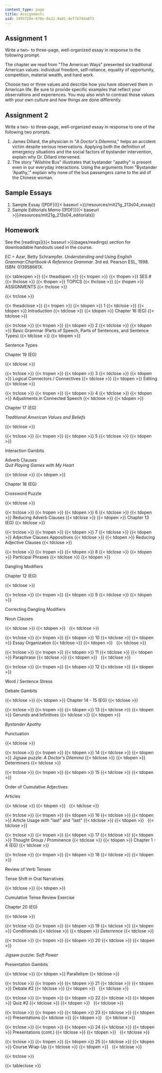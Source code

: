 ```yaml
---
content_type: page
title: Assignments
uid: 3495728e-070e-0a32-0a81-4ef7674da873
---
```


Assignment 1
------------

Write a two- to three-page, well-organized essay in response to the following prompt.

The chapter we read from "The American Ways" presented six traditional American values: individual freedom, self-reliance, equality of opportunity, competition, material wealth, and hard work.

Choose two or three values and describe how you have observed them in American life. Be sure to provide specific examples that reflect your observations and experiences. You may also wish to contrast those values with your own culture and how things are done differently.

Assignment 2
------------

Write a two- to three-page, well-organized essay in response to one of the following two prompts.

1.  James Dillard, the physician in "_A Doctor's Dilemma_," helps an accident victim despite serious reservations. Applying both the definition of emergency situations and the social factors of bystander intervention, explain why Dr. Dillard intervened.
2.  The story "Wilshire Bus" illustrates that bystander "apathy" is present even in our everyday interactions. Using the arguments from "Bystander 'Apathy,'" explain why none of the bus passengers came to the aid of the Chinese woman.

Sample Essays
-------------

1.  Sample Essay ([PDF]({{< baseurl >}}/resources/mit21g_213s04_essay))
2.  Sample Editorials Memo ([PDF]({{< baseurl >}}/resources/mit21g_213s04_editorials))

Homework
--------

See the [readings]({{< baseurl >}}/pages/readings) section for downloadable handouts used in the course.

EC = Azar, Betty Schrampfer. _Understanding and Using English Grammar:Chartbook-A Reference Grammar._ 3rd ed. Pearson ESL, 1998. ISBN: 013958661X.

{{< tableopen >}}
{{< theadopen >}}
{{< tropen >}}
{{< thopen >}}
SES #
{{< thclose >}}
{{< thopen >}}
TOPICS
{{< thclose >}}
{{< thopen >}}
ASSIGNMENTS
{{< thclose >}}

{{< trclose >}}

{{< theadclose >}}
{{< tropen >}}
{{< tdopen >}}
1
{{< tdclose >}}
{{< tdopen >}}
Introduction
{{< tdclose >}}
{{< tdopen >}}
Chapter 16 (EG)
{{< tdclose >}}

{{< trclose >}}
{{< tropen >}}
{{< tdopen >}}
2
{{< tdclose >}}
{{< tdopen >}}
Basic Grammar (Parts of Speech, Parts of Sentences, and Sentence Types)
{{< tdclose >}}
{{< tdopen >}}


Sentence Types

Chapter 19 (EG)


{{< tdclose >}}

{{< trclose >}}
{{< tropen >}}
{{< tdopen >}}
3
{{< tdclose >}}
{{< tdopen >}}
Logical Connectors / Connectives
{{< tdclose >}}
{{< tdopen >}}
Editing
{{< tdclose >}}

{{< trclose >}}
{{< tropen >}}
{{< tdopen >}}
4
{{< tdclose >}}
{{< tdopen >}}
Adjustments in Connected Speech
{{< tdclose >}}
{{< tdopen >}}


Chapter 17 (EG)

_Traditional American Values and Beliefs_


{{< tdclose >}}

{{< trclose >}}
{{< tropen >}}
{{< tdopen >}}
5
{{< tdclose >}}
{{< tdopen >}}


Interaction Gambits

Adverb Clauses  
_Quit Playing Games with My Heart_


{{< tdclose >}}
{{< tdopen >}}


Chapter 18 (EG)

Crossword Puzzle


{{< tdclose >}}

{{< trclose >}}
{{< tropen >}}
{{< tdopen >}}
6
{{< tdclose >}}
{{< tdopen >}}
Reducing Adverb Clauses
{{< tdclose >}}
{{< tdopen >}}
Chapter 13 (EG)
{{< tdclose >}}

{{< trclose >}}
{{< tropen >}}
{{< tdopen >}}
7
{{< tdclose >}}
{{< tdopen >}}
Adjective Clauses Appositives
{{< tdclose >}}
{{< tdopen >}}
Reducing Adjective Clauses
{{< tdclose >}}

{{< trclose >}}
{{< tropen >}}
{{< tdopen >}}
8
{{< tdclose >}}
{{< tdopen >}}
Participal Phrases
{{< tdclose >}}
{{< tdopen >}}


Dangling Modifiers

Chapter 12 (EG)


{{< tdclose >}}

{{< trclose >}}
{{< tropen >}}
{{< tdopen >}}
9
{{< tdclose >}}
{{< tdopen >}}


Correcting Dangling Modifiers

Noun Clauses


{{< tdclose >}}
{{< tdopen >}}
 
{{< tdclose >}}

{{< trclose >}}
{{< tropen >}}
{{< tdopen >}}
10
{{< tdclose >}}
{{< tdopen >}}
Essay Organization
{{< tdclose >}}
{{< tdopen >}}
 
{{< tdclose >}}

{{< trclose >}}
{{< tropen >}}
{{< tdopen >}}
11
{{< tdclose >}}
{{< tdopen >}}
Paraphrase
{{< tdclose >}}
{{< tdopen >}}
 
{{< tdclose >}}

{{< trclose >}}
{{< tropen >}}
{{< tdopen >}}
12
{{< tdclose >}}
{{< tdopen >}}


Word / Sentence Stress

Debate Gambits


{{< tdclose >}}
{{< tdopen >}}
Chapter 14 - 15 (EG)
{{< tdclose >}}

{{< trclose >}}
{{< tropen >}}
{{< tdopen >}}
13
{{< tdclose >}}
{{< tdopen >}}
Gerunds and Infinitives
{{< tdclose >}}
{{< tdopen >}}


_Bystander Apathy_

Punctuation


{{< tdclose >}}

{{< trclose >}}
{{< tropen >}}
{{< tdopen >}}
14
{{< tdclose >}}
{{< tdopen >}}
Jigsaw puzzle: _A Doctor's Dilemma_
{{< tdclose >}}
{{< tdopen >}}
Determiners
{{< tdclose >}}

{{< trclose >}}
{{< tropen >}}
{{< tdopen >}}
15
{{< tdclose >}}
{{< tdopen >}}


Order of Cumulative Adjectives

Articles


{{< tdclose >}}
{{< tdopen >}}
 
{{< tdclose >}}

{{< trclose >}}
{{< tropen >}}
{{< tdopen >}}
16
{{< tdclose >}}
{{< tdopen >}}
Article Usage with "last" and "last"
{{< tdclose >}}
{{< tdopen >}}
 
{{< tdclose >}}

{{< trclose >}}
{{< tropen >}}
{{< tdopen >}}
17
{{< tdclose >}}
{{< tdopen >}}
Thought Group / Prominence
{{< tdclose >}}
{{< tdopen >}}
Chapter 1 - 4 (EG)
{{< tdclose >}}

{{< trclose >}}
{{< tropen >}}
{{< tdopen >}}
18
{{< tdclose >}}
{{< tdopen >}}


Review of Verb Tenses

Tense Shift in Oral Narratives


{{< tdclose >}}
{{< tdopen >}}


Cumulative Tense Review Exercise

Chapter 20 (EG)


{{< tdclose >}}

{{< trclose >}}
{{< tropen >}}
{{< tdopen >}}
19
{{< tdclose >}}
{{< tdopen >}}
Conditionals
{{< tdclose >}}
{{< tdopen >}}
_Deterrence_
{{< tdclose >}}

{{< trclose >}}
{{< tropen >}}
{{< tdopen >}}
20
{{< tdclose >}}
{{< tdopen >}}


Jigsaw puzzle: _Soft Power_

Presentation Gambits


{{< tdclose >}}
{{< tdopen >}}
Parallelism
{{< tdclose >}}

{{< trclose >}}
{{< tropen >}}
{{< tdopen >}}
21
{{< tdclose >}}
{{< tdopen >}}
Debate #2
{{< tdclose >}}
{{< tdopen >}}
 
{{< tdclose >}}

{{< trclose >}}
{{< tropen >}}
{{< tdopen >}}
22
{{< tdclose >}}
{{< tdopen >}}
Quiz #2
{{< tdclose >}}
{{< tdopen >}}
 
{{< tdclose >}}

{{< trclose >}}
{{< tropen >}}
{{< tdopen >}}
23
{{< tdclose >}}
{{< tdopen >}}
Presentations
{{< tdclose >}}
{{< tdopen >}}
 
{{< tdclose >}}

{{< trclose >}}
{{< tropen >}}
{{< tdopen >}}
24
{{< tdclose >}}
{{< tdopen >}}
Presentations (cont.)
{{< tdclose >}}
{{< tdopen >}}
 
{{< tdclose >}}

{{< trclose >}}
{{< tropen >}}
{{< tdopen >}}
25
{{< tdclose >}}
{{< tdopen >}}
Course Wrap-Up
{{< tdclose >}}
{{< tdopen >}}
 
{{< tdclose >}}

{{< trclose >}}

{{< tableclose >}}